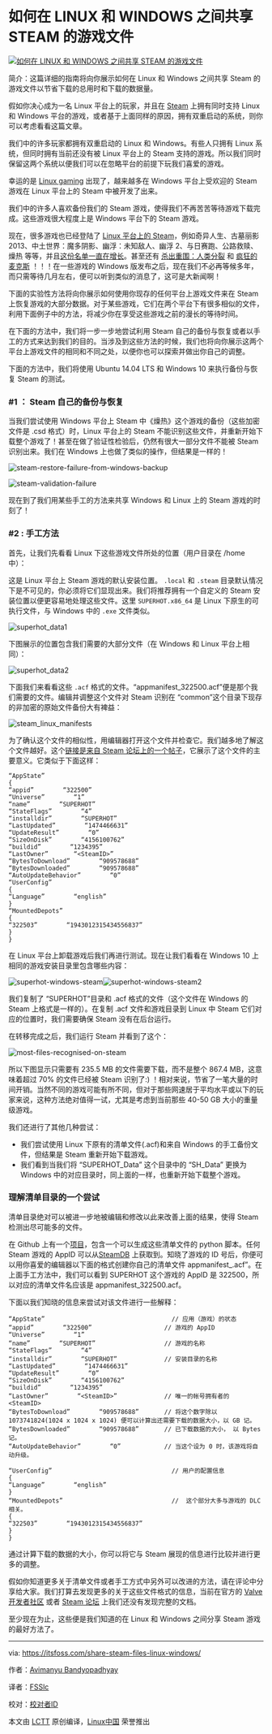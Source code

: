 如何在 LINUX 和 WINDOWS 之间共享 STEAM 的游戏文件 
============

[![如何在 LINUX 和 WINDOWS 之间共享 STEAM 的游戏文件](https://itsfoss.com/wp-content/uploads/2016/10/share-games-linux-windows-steam.jpg)][16]

简介：这篇详细的指南将向你展示如何在 Linux 和 Windows 之间共享 Steam 的游戏文件以节省下载的总用时和下载的数据量。

假如你决心成为一名 Linux 平台上的玩家，并且在 [Steam][15] 上拥有同时支持 Linux 和 Windows 平台的游戏，或者基于上面同样的原因，拥有双重启动的系统，则你可以考虑看看这篇文章。

我们中的许多玩家都拥有双重启动的 Linux 和 Windows。有些人只拥有 Linux 系统，但同时拥有当前还没有被 Linux 平台上的 Steam 支持的游戏。所以我们同时保留这两个系统以便我们可以在忽略平台的前提下玩我们喜爱的游戏。

幸运的是 [Linux gaming][13] 出现了，越来越多在 Windows 平台上受欢迎的 Steam 游戏在 Linux 平台上的 Steam 中被开发了出来。

我们中的许多人喜欢备份我们的 Steam 游戏，使得我们不再苦苦等待游戏下载完成。这些游戏很大程度上是 Windows 平台下的 Steam 游戏。

现在，很多游戏也已经登陆了 [Linux 平台上的 Steam][12]，例如奇异人生、古墓丽影 2013、中土世界：魔多阴影、幽浮：未知敌人、幽浮 2、与日赛跑、公路救赎、燥热 等等，并且[这份名单一直在增长][11]。甚至还有 [杀出重围：人类分裂][10] 和 [疯狂的麦克斯][9] ！！！在一些游戏的 Windows 版发布之后，现在我们不必再等候多年，而只需等待几月左右，便可以听到类似的消息了，这可是大新闻啊！

下面的实验性方法将向你展示如何使用你现存的任何平台上游戏文件来在 Steam 上恢复游戏的大部分数据。对于某些游戏，它们在两个平台下有很多相似的文件，利用下面例子中的方法，将减少你在享受这些游戏之前的漫长的等待时间。

在下面的方法中，我们将一步一步地尝试利用 Steam 自己的备份与恢复或者以手工的方式来达到我们的目的。当涉及到这些方法的时候，我们也将向你展示这两个平台上游戏文件的相同和不同之处，以便你也可以探索并做出你自己的调整。

下面的方法中，我们将使用 Ubuntu 14.04 LTS 和 Windows 10 来执行备份与恢复 Steam 的测试。

### #1 ： Steam 自己的备份与恢复

当我们尝试使用 Windows 平台上 Steam 中《燥热》这个游戏的备份（这些加密文件是 .csd 格式）时，Linux 平台上的 Steam 不能识别这些文件，并重新开始下载整个游戏了！甚至在做了验证性检验后，仍然有很大一部分文件不能被 Steam 识别出来。我们在 Windows 上也做了类似的操作，但结果是一样的！

![steam-restore-failure-from-windows-backup](https://itsfoss.com/wp-content/uploads/2016/10/steam-restore-failure-from-windows-backup.jpeg)

![steam-validation-failure](https://itsfoss.com/wp-content/uploads/2016/10/steam-validation-failure.jpeg)

现在到了我们用某些手工的方法来共享 Windows 和 Linux 上的 Steam 游戏的时刻了！

### #2 : 手工方法

首先，让我们先看看 Linux 下这些游戏文件所处的位置（用户目录在 /home 中）：

这是 Linux 平台上 Steam 游戏的默认安装位置。 `.local` 和 `.steam` 目录默认情况下是不可见的，你必须将它们显现出来。我们将推荐拥有一个自定义的 Steam 安装位置以便更容易地处理这些文件。这里 `SUPERHOT.x86_64` 是 Linux 下原生的可执行文件，与 Windows 中的 `.exe` 文件类似。

![superhot_data1](https://itsfoss.com/wp-content/uploads/2016/10/superhot_data1-e1477112816241.jpeg)

下图展示的位置包含我们需要的大部分文件（在 Windows 和 Linux 平台上相同）：

![superhot_data2](https://itsfoss.com/wp-content/uploads/2016/10/superhot_data2.jpeg)

下面我们来看看这些 `.acf` 格式的文件。“appmanifest_322500.acf”便是那个我们需要的文件。编辑并调整这个文件对 Steam 识别在 “common”这个目录下现存的非加密的原始文件备份大有裨益：

![steam_linux_manifests](https://itsfoss.com/wp-content/uploads/2016/10/steam_linux_manifests-e1477112765133.jpeg)

为了确认这个文件的相似性，用编辑器打开这个文件并检查它。我们越多地了解这个文件越好。这个[链接是来自 Steam 论坛上的一个帖子][8]，它展示了这个文件的主要意义。它类似于下面这样：

```
“AppState”
{
“appid”        “322500”
“Universe”        “1”
“name”        “SUPERHOT”
“StateFlags”        “4”
“installdir”        “SUPERHOT”
“LastUpdated”        “1474466631”
“UpdateResult”        “0”
“SizeOnDisk”        “4156100762”
“buildid”        “1234395”
“LastOwner”       “<SteamID>”
“BytesToDownload”        “909578688”
“BytesDownloaded”        “909578688”
“AutoUpdateBehavior”        “0”
“UserConfig”
{
“Language”        “english”
}
“MountedDepots”
{
“322503”        “1943012315434556837”
}
}
```

在 Linux 平台上卸载游戏后我们再进行测试。现在让我们看看在 Windows 10 上相同的游戏安装目录里包含哪些内容：

![superhot-windows-steam](https://itsfoss.com/wp-content/uploads/2016/10/superhot-windows-steam.jpeg)![superhot-windows-steam2](https://itsfoss.com/wp-content/uploads/2016/10/superhot-windows-steam2.jpeg)

我们复制了 “SUPERHOT”目录和 .acf 格式的文件（这个文件在 Windows 的 Steam 上格式是一样的）。在复制 .acf 文件和游戏目录到 Linux 中 Steam 它们对应的位置时，我们需要确保 Steam 没有在后台运行。

在转移完成之后，我们运行 Steam 并看到了这个：

![most-files-recognised-on-steam](https://itsfoss.com/wp-content/uploads/2016/10/most-files-recognised-on-steam.jpeg)

所以下图显示只需要有 235.5 MB 的文件需要下载，而不是整个 867.4 MB，这意味着超过 70% 的文件已经被 Steam 识别了:) ！相对来说，节省了一笔大量的时间开销。当然不同的游戏可能有所不同，但对于那些网速居于平均水平或以下的玩家来说，这种方法绝对值得一试，尤其是考虑到当前那些 40-50 GB 大小的重量级游戏。

我们还进行了其他几种尝试：

*   我们尝试使用 Linux 下原有的清单文件(.acf)和来自 Windows 的手工备份文件，但结果是 Steam 重新开始下载游戏。
*   我们看到当我们将 “SUPERHOT_Data” 这个目录中的 “SH_Data” 更换为 Windows 中的对应目录时，同上面的一样，也重新开始下载整个游戏。

### 理解清单目录的一个尝试

清单目录绝对可以被进一步地被编辑和修改以此来改善上面的结果，使得 Steam 检测出尽可能多的文件。

在 Github 上有一个[项目][7]，包含一个可以生成这些清单文件的 python 脚本。任何 Steam 游戏的 AppID 可以从[SteamDB][6] 上获取到。知晓了游戏的 ID 号后，你便可以用你喜爱的编辑器以下面的格式创建你自己的清单文件 appmanifest_<AppID>.acf”。在上面手工方法中，我们可以看到 SUPERHOT 这个游戏的 AppID 是 322500，所以对应的清单文件名应该是 appmanifest_322500.acf。

下面以我们知晓的信息来尝试对该文件进行一些解释：

```
“AppState”                                   // 应用（游戏）的状态
“appid”        “322500”                    // 游戏的 AppID
“Universe”        “1”
“name”        “SUPERHOT”                   // 游戏的名称
“StateFlags”        “4”
“installdir”        “SUPERHOT”             // 安装目录的名称
“LastUpdated”        “1474466631”
“UpdateResult”        “0”
“SizeOnDisk”        “4156100762”
“buildid”        “1234395”
“LastOwner”        “<SteamID>”             // 唯一的帐号拥有者的 <SteamID> 
“BytesToDownload”        “909578688”       // 将这个数字除以 1073741824(1024 x 1024 x 1024) 便可以计算出还需要下载的数据大小，以 GB 记。
“BytesDownloaded”        “909578688”       // 已下载数据的大小， 以 Bytes 记。
“AutoUpdateBehavior”        “0”            // 当这个设为 0 时，该游戏将自动升级。

“UserConfig”                                 // 用户的配置信息
{
“Language”        “english”
}
“MountedDepots”                              //  这个部分大多与游戏的 DLC 相关。
{
“322503”        “1943012315434556837”
}
}
```

通过计算下载的数据的大小，你可以将它与 Steam 展现的信息进行比较并进行更多的调整。

假如你知道更多关于清单文件或者手工方式中另外可以改进的方法，请在评论中分享给大家。我们打算去发现更多的关于这些文件格式的信息，当前在官方的 [Valve 开发者社区][5] 或者 [ Steam 论坛][4] 上我们还没有发现完整的文档。

至少现在为止，这些便是我们知道的在 Linux 和 Windows 之间分享 Steam 游戏的最好方法了。

--------------------------------------------------------------------------------

via: https://itsfoss.com/share-steam-files-linux-windows/

作者：[Avimanyu Bandyopadhyay][a]

译者：[FSSlc](https://github.com/FSSlc)

校对：[校对者ID](https://github.com/校对者ID)

本文由 [LCTT](https://github.com/LCTT/TranslateProject) 原创编译，[Linux中国](https://linux.cn/) 荣誉推出

[a]: https://itsfoss.com/author/avimanyu/
[1]:http://pinterest.com/pin/create/button/?url=https://itsfoss.com/share-steam-files-linux-windows/&description=How+To+Share+Steam+Game+Files+Between+Linux+And+Windows&media=https://itsfoss.com/wp-content/uploads/2016/10/share-games-linux-windows-steam.jpg
[2]:https://www.linkedin.com/cws/share?url=https://itsfoss.com/share-steam-files-linux-windows/
[3]:https://twitter.com/share?original_referer=https%3A%2F%2Fitsfoss.com%2F&source=tweetbutton&text=How+To+Share+Steam+Game+Files+Between+Linux+And+Windows&url=https%3A%2F%2Fitsfoss.com%2Fshare-steam-files-linux-windows%2F&via=%40itsfoss
[4]:http://steamcommunity.com/discussions/
[5]:https://developer.valvesoftware.com/wiki/Main_Page
[6]:https://steamdb.info/
[7]:https://github.com/dotfloat/steam-appmanifest
[8]:https://steamcommunity.com/app/292030/discussions/0/357286663676318082/
[9]:http://www.kotaku.com.au/2016/10/avalanche-studios-mad-max-arrives-on-linux-and-mac-os/
[10]:https://itsfoss.com/deus-ex-mankind-divided-linux/
[11]:https://itsfoss.com/best-linux-games/
[12]:https://itsfoss.com/install-steam-ubuntu-linux/
[13]:https://itsfoss.com/linux-gaming-guide/
[14]:https://itsfoss.com/guide-install-elementary-os-luna/
[15]:http://store.steampowered.com/
[16]:https://itsfoss.com/wp-content/uploads/2016/10/share-games-linux-windows-steam.jpg
